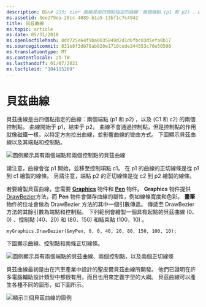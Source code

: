 ```yaml
---
description: B&\# 233; zier 曲線是由四個點指定的曲線：兩個端點 (p1 和 p2) ，以及 (C1 和 c2) 的兩個控制點。
ms.assetid: 3ee279ea-20cc-4089-b1a5-13bf1c7c4942
title: 貝茲曲線
ms.topic: article
ms.date: 05/31/2018
ms.openlocfilehash: 8dd725e64f9ba0035849d2d1d6fbc03d5efa0b17
ms.sourcegitcommit: 831e8f3db78ab820e1710cede244553c70e50500
ms.translationtype: MT
ms.contentlocale: zh-TW
ms.lasthandoff: 01/07/2021
ms.locfileid: "104115269"
---
```

# <a name="bezier-splines"></a>貝茲曲線

貝茲曲線是由四個點指定的曲線：兩個端點 (p1 和 p2) ，以及 (C1 和 c2) 的兩個控制點。 曲線開始于 p1，結束于 p2。 曲線不會通過控制點，但是控制點的作用就像磁鐵一樣，以特定方向拉出曲線，並影響曲線的彎曲方式。 下圖顯示貝茲曲線以及其端點和控制點。

![圖例顯示具有兩個端點和兩個控制點的貝茲曲線](images/aboutgdip02-art11a.png)

請注意，曲線會從 p1 開始，並移至控制項點 c1。 在 p1 的曲線的正切線條是從 p1 到 c1 繪製的線條。 另請注意，端點 p2 的正切線條是從 c2 到 p2 繪製的線條。

若要繪製貝茲曲線，您需要 [**Graphics**](/windows/win32/api/gdiplusgraphics/nl-gdiplusgraphics-graphics) 物件和 [**Pen**](/windows/win32/api/gdipluspen/nl-gdipluspen-pen) 物件。 **Graphics** 物件提供 [DrawBezier](/windows/win32/api/gdiplusgraphics/nf-gdiplusgraphics-graphics-drawbezier(inconstpen_inint_inint_inint_inint_inint_inint_inint_inint))方法，而 **Pen** 物件會儲存曲線的屬性，例如線條寬度和色彩。 **畫筆** 物件的位址會做為 DrawBezier 方法的其中一個引數傳遞。 傳遞至 DrawBezier 方法的其餘引數為端點和控制點。 下列範例會繪製一個具有起點的貝茲曲線 (0、0) 、控制點 (40、20) 和 (80、150) 和結束點 (100，10) 。


```
myGraphics.DrawBezier(&myPen, 0, 0, 40, 20, 80, 150, 100, 10);
```



下圖顯示曲線、控制點和兩條正切線條。

![圖例顯示具有兩個端點的貝茲曲線、兩個控制點，以及兩個正切線條](images/aboutgdip02-art12.png)

貝茲曲線最初是由在汽車產業中設計的聖皮爾貝茲曲線所開發。 他們已證明在許多電腦輔助設計類型中都很有用，而且也用來定義字型的大綱。 貝茲曲線可以產生各種不同的圖形，如下圖所示。

![顯示三個貝茲曲線的圖例](images/aboutgdip02-art13.png)

 

 



